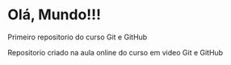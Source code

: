 # Olá, Mundo!!!
 Primeiro repositorio do curso Git e GitHub

Repositorio criado na aula online do curso em video Git e GitHub